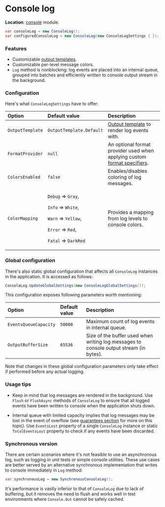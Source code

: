 # Console log

**Location**: [console](../modules/console.md) module.

```csharp
var consoleLog = new ConsoleLog();
var configuredConsoleLog = new ConsoleLog(new ConsoleLogSettings { });
```



### Features

* Customizable [output templates](../concepts/formatting/output-templates.md).
* Customizable per-level message colors.
* `Log` method is nonblocking: log events are placed into an internal queue, grouped into batches and efficiently written to console output stream in the background.



### Configuration

Here's what `ConsoleLogSettings` have to offer:

<table>
  <thead>
    <tr>
      <th style="text-align:left">Option</th>
      <th style="text-align:left">Default value</th>
      <th style="text-align:left">Description</th>
    </tr>
  </thead>
  <tbody>
    <tr>
      <td style="text-align:left"><code>OutputTemplate</code>
      </td>
      <td style="text-align:left"><code>OutputTemplate.Default</code>
      </td>
      <td style="text-align:left"><a href="../concepts/formatting/output-templates.md">Output template</a> to
        render log events with.</td>
    </tr>
    <tr>
      <td style="text-align:left"><code>FormatProvider</code>
      </td>
      <td style="text-align:left"><code>null</code>
      </td>
      <td style="text-align:left">An optional format provider used when applying custom <a href="../concepts/formatting/format-specifiers.md">format specifiers</a>.</td>
    </tr>
    <tr>
      <td style="text-align:left"><code>ColorsEnabled</code>
      </td>
      <td style="text-align:left"><code>false</code>
      </td>
      <td style="text-align:left">Enables/disables coloring of log messages.</td>
    </tr>
    <tr>
      <td style="text-align:left"><code>ColorMapping</code>
      </td>
      <td style="text-align:left">
        <p><code>Debug</code> =&gt; <code>Gray</code>,</p>
        <p><code>Info</code> =&gt; <code>White</code>,</p>
        <p><code>Warn</code> =&gt; <code>Yellow</code>,</p>
        <p><code>Error</code> =&gt; <code>Red</code>,</p>
        <p><code>Fatal</code> =&gt; <code>DarkRed</code>
        </p>
      </td>
      <td style="text-align:left">Provides a mapping from log levels to console colors.</td>
    </tr>
  </tbody>
</table>

### Global configuration

There's also static global configuration that affects all `ConsoleLog` instances in the application. It is accessed as follows:

```csharp
ConsoleLog.UpdateGlobalSettings(new ConsoleLogGlobalSettings());
```

This configuration exposes following parameters worth mentioning:

| Option | Default value | Description |
| :--- | :--- | :--- |
| `EventsQueueCapacity` | `50000` | Maximum count of log events in internal queue. |
| `OutputBufferSize` | `65536` | Size of the buffer used when writing log messages to console output stream \(in bytes\). |

Note that changes in these global configuration parameters only take effect if performed before any actual logging.



### Usage tips

* Keep in mind that log messages are rendered in the background. Use `Flush` or `FlushAsync` methods of `ConsoleLog` to ensure that all logged events have been written to console when the application shuts down.

* Internal queue with limited capacity implies that log messages may be lost in the event of overflow \(see [guarantees section](../guarantees.md) for more on this topic\). Use `EventsLost` property of a single `ConsoleLog` instance or static `TotalEventsLost` property to check if any events have been discarded.



### Synchronous version

There are certain scenarios where it's not feasible to use an asynchronous log, such as logging in unit tests or simple console utilities. These use cases are better served by an alternative synchronous implementation that writes to console immediately in `Log` method:

```csharp
var synchronousLog = new SynchronousConsoleLog();
```

It's performance is vastly inferior to that of `ConsoleLog` due to lack of buffering, but it removes the need to flush and works well in test environments where `Console.Out` cannot be safely cached.

